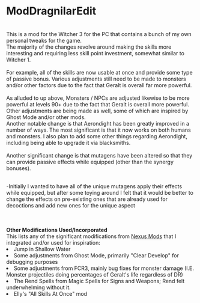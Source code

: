 # ModDragnilarEdit
</br>
This is a mod for the Witcher 3 for the PC that contains a bunch of my own personal tweaks for the game.
</br>
The majority of the changes revolve around making the skills more interesting and requiring less skill point investment, somewhat similar to Witcher 1.
</br></br>
For example, all of the skills are now usable at once and provide some type of passive bonus. Various adjustments still need to be made to monsters and/or other factors due to the fact that Geralt is overall far more powerful.
</br>
</br>
As alluded to up above, Monsters / NPCs are adjusted likewise to be more powerful at levels 90+ due to the fact that Geralt is overall more powerful. Other adjustments are being made as well, some of which are inspired by Ghost Mode and/or other mods.
</br>
Another notable change is that Aerondight has been greatly improved in a number of ways. The most significant is that it now works on both humans and monsters. I also plan to add some other things regarding Aerondight, including being able to upgrade it via blacksmiths.
</br>
</br>
Another significant change is that mutagens have been altered so that they can provide passive effects while equipped (other than the synergy bonuses). 
</br>
</br>
<p>-Initially I wanted to have all of the unique mutagens apply their effects while equipped, but after some toying around I felt that it would be better to change the effects on pre-existing ones that are already used for decoctions and add new ones for the unique aspect</p>
</br>
</br>
<b>Other Modifications Used/Incorporated</b>
</br>
This lists any of the significant modifications from <a href="https://www.nexusmods.com/witcher3/">Nexus Mods</A> that I integrated and/or used for inspiration:
<br>
<list>
<li>Jump in Shallow Water</li>
<li>Some adjustments from Ghost Mode, primarily "Clear Develop" for debugging purposes</li>
<li>Some adjustments from FCR3, mainly bug fixes for monster damage (I.E. Monster projectiles doing percentages of Geralt's life regardless of DR)</li>
<li>The Rend Spells from Magic Spells for Signs and Weapons; Rend felt underwhelming without it.</li>
<li>Elly's "All Skills At Once" mod</li>
</list>

